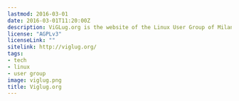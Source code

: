 ```yaml
---
lastmod: 2016-03-01
date: 2016-03-01T11:20:00Z
description: ViGLug.org is the website of the Linux User Group of Milan Est (Italy)
license: "AGPLv3"
licenseLink: ""
sitelink: http://viglug.org/
tags:
- tech
- linux
- user group
image: viglug.png
title: Viglug.org
---
```


